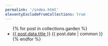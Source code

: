 ```yaml
---
permalink: '/index.html'
eleventyExcludeFromCollections: true
---
```


<nav>
<ul>
  {% for post in collections.garden %}
  <li>
    <a href="{{ post.url }}">{{ post.data.title }}</a>
    <time datetime='{{ page.date | datetime }}'>{{ post.date | common }}</time>
  </li>
  {% endfor %}
  </ul>
</nav>
